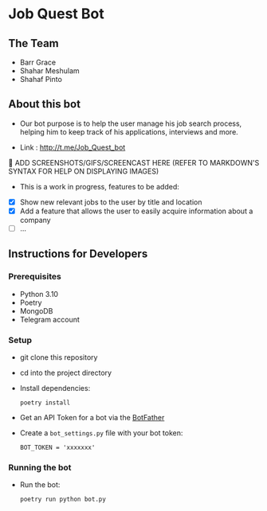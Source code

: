 # Job Quest Bot

## The Team
- Barr Grace
- Shahar Meshulam
- Shahaf Pinto

## About this bot

- Our bot purpose is to help the user manage his job search process, 
helping him to keep track of his applications, interviews and more.

- Link : http://t.me/Job_Quest_bot

🚧 ADD SCREENSHOTS/GIFS/SCREENCAST HERE (REFER TO MARKDOWN'S SYNTAX FOR HELP ON DISPLAYING IMAGES)

- This is a work in progress, features to be added:
-[x] Show new relevant jobs to the user by title and location
-[x] Add a feature that allows the user to easily acquire information about a company
-[ ] ...
 
## Instructions for Developers 
### Prerequisites
- Python 3.10
- Poetry
- MongoDB
- Telegram account

### Setup
- git clone this repository 
- cd into the project directory
- Install dependencies:
    
      poetry install


- Get an API Token for a bot via the [BotFather](https://telegram.me/BotFather)
- Create a `bot_settings.py` file with your bot token:

      BOT_TOKEN = 'xxxxxxx'

### Running the bot        
- Run the bot:

      poetry run python bot.py
